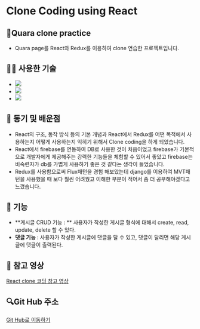 # Clone Coding using React

## 🧤Quara clone practice

- Quara page를 React와 Redux를 이용하여 clone 연습한 프로젝트입니다.

## 👨‍🎓 사용한 기술

- <img src="https://img.shields.io/badge/React-61DAFB?style=flat-square&logo=react&logoColor=blue"/>

- <img src="https://img.shields.io/badge/Redux-764ABC?style=flat-square&logo=redux&logoColor=purple"/>

- <img src="https://img.shields.io/badge/Firebase-FFCA28?style=flat-square&logo=firebase&logoColor=white"/>

## 🏁 동기 및 배운점

- React의 구조, 동작 방식 등의 기본 개념과 React에서 Redux를 어떤 목적에서 사용하는지 어떻게 사용하는지 익히기 위해서 Clone coding을 하게 되었습니다.
- React에서 firebase를 연동하여 DB로 사용한 것이 처음이었고 firebase가 기본적으로 개발자에게 제공해주는 강력한 기능들을 체험할 수 있어서 좋았고 firebase는 비숙련자가 db를 가볍게 사용하기 좋은 것 같다는 생각이 들었습니다.
- Redux를 사용함으로써 Flux패턴을 경험 해보았는데 django를 이용하여 MVT패턴을 사용했을 때 보다 훨씬 어려웠고 이해한 부분이 적어서 좀 더 공부해야겠다고 느꼈습니다.

## 🔑 기능

- **게시글 CRUD 기능 : ** 사용자가 작성한 게시글 형식에 대해서 create, read, update, delete 할 수 있다.
- **댓글 기능** : 사용자가 작성한 게시글에 댓글을 달 수 있고, 댓글이 달리면 해당 게시글에 댓글이 출력된다.

## 🎵 참고 영상

[React clone 코딩 참고 영상](https://www.youtube.com/watch?v=j3-4QTcAcNk)

## 🔍Git Hub 주소

[Git Hub로 이동하기](https://github.com/kkahlua/React_Clone_Practice/tree/master/src)
